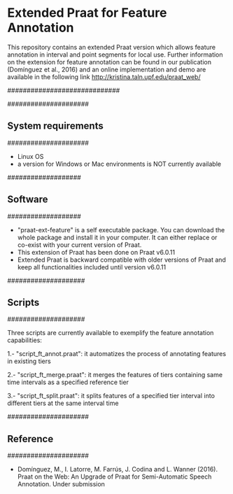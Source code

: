 # Extended Praat for Feature Annotation
This repository contains an extended Praat version which allows feature annotation in interval and point segments for local use.
Further information on the extension for feature annotation can be found in our publication (Domínguez et al., 2016) and an online implementation and demo are available in the following link http://kristina.taln.upf.edu/praat_web/

#############################

#####################
## System requirements
#####################

- Linux OS 
- a version for Windows or Mac environments is NOT currently available


###################
## Software
###################

-  "praat-ext-feature" is a self executable package. You can download the whole package and install it in your computer. It can either replace or co-exist with your current version of Praat.
-  This extension of Praat has been done on Praat v6.0.11 
-  Extended Praat is backward compatible with older versions of Praat and keep all functionalities included until version v6.0.11

####################
## Scripts
####################

Three scripts are currently available to exemplify the feature annotation capabilities:

1.- "script_ft_annot.praat": it automatizes the process of annotating features in existing tiers 

2.- "script_ft_merge.praat": it merges the features of tiers containing same time intervals as a specified reference tier

3.- "script_ft_split.praat": it splits features of a specified tier interval into different tiers at the same interval time

#####################
## Reference
#####################

  - Domínguez, M., I. Latorre, M. Farrús, J. Codina and L. Wanner (2016). Praat on the Web: An Upgrade of Praat for Semi-Automatic Speech Annotation. Under submission

